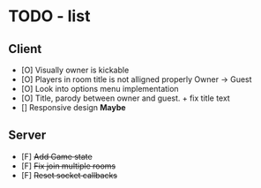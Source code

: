 # TODO - list

## Client
 - [O] Visually owner is kickable
 - [O] Players in room title is not alligned properly Owner -> Guest
 - [O] Look into options menu implementation
 - [O] Title, parody between owner and guest. + fix title text
 - [] Responsive design **Maybe**

## Server
 - [F] ~~Add Game state~~
 - [F] ~~Fix join multiple rooms~~
 - [F] ~~Reset socket callbacks~~